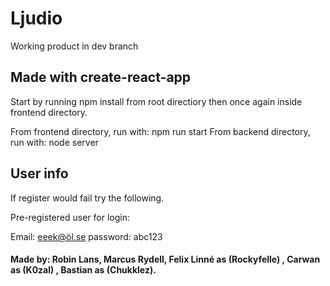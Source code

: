 # Ljudio
 Working product in dev branch

## Made with create-react-app
 Start by running npm install from root directiory then once again inside frontend directory.
 
 From frontend directory, run with: npm run start
 From backend directory, run with: node server
 
## User info
  If register would fail try the following.
  
  Pre-registered user for login: 
  
  Email: eeek@öl.se
  password: abc123
 
 
#### Made by: Robin Lans, Marcus Rydell, Felix Linné as (Rockyfelle) , Carwan as (K0zal) , Bastian as (Chukklez). 


